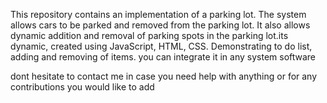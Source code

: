 This repository contains an implementation of a parking lot. The system allows cars to be parked and removed from the parking lot. It also allows dynamic addition and removal of parking spots in the parking lot.its dynamic, created using JavaScript, HTML, CSS. Demonstrating to do list, adding and removing of items. you can integrate it in any system software

dont hesitate to contact me in case you need help with anything or for any contributions you would like to add

